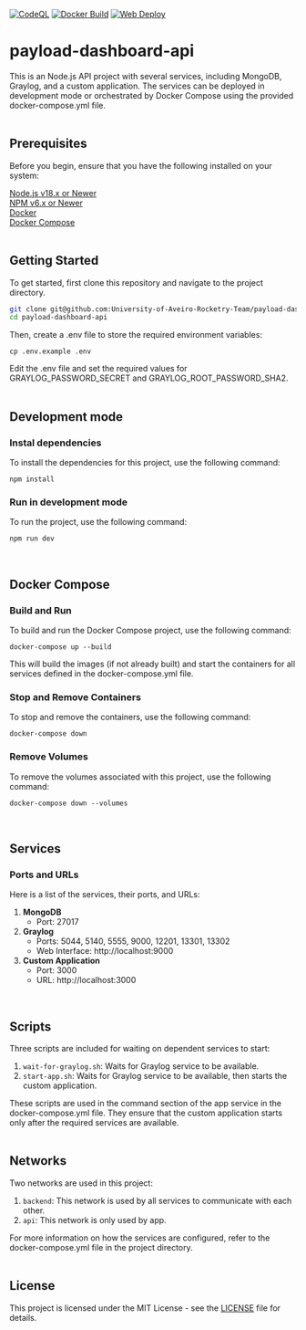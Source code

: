 [![CodeQL](https://github.com/University-of-Aveiro-Rocketry-Team/payload-dashboard-api/actions/workflows/codeql.yml/badge.svg)](https://github.com/University-of-Aveiro-Rocketry-Team/payload-dashboard-api/actions/workflows/codeql.yml)
[![Docker Build](https://github.com/University-of-Aveiro-Rocketry-Team/payload-dashboard-api/actions/workflows/docker-image.yml/badge.svg)](https://github.com/University-of-Aveiro-Rocketry-Team/payload-dashboard-api/actions/workflows/docker-image.yml)
[![Web Deploy](https://github.com/University-of-Aveiro-Rocketry-Team/payload-dashboard-api/actions/workflows/raspberrypi.yml/badge.svg)](https://github.com/University-of-Aveiro-Rocketry-Team/payload-dashboard-api/actions/workflows/raspberrypi.yml)

# payload-dashboard-api

This is an Node.js API project with several services, including MongoDB, Graylog, and a custom application. The services can be deployed in development mode or orchestrated by Docker Compose using the provided docker-compose.yml file.  
<br>

## Prerequisites
Before you begin, ensure that you have the following installed on your system:

[Node.js v18.x or Newer](https://nodejs.org/en/download/package-manager#debian-and-ubuntu-based-linux-distributions)  
[NPM v6.x or Newer](https://docs.npmjs.com/downloading-and-installing-node-js-and-npm)  
[Docker](https://docs.docker.com/engine/install/)  
[Docker Compose](https://docs.docker.com/compose/install/)  
<br>

## Getting Started
To get started, first clone this repository and navigate to the project directory.

```bash
git clone git@github.com:University-of-Aveiro-Rocketry-Team/payload-dashboard-api.git
cd payload-dashboard-api
```
Then, create a .env file to store the required environment variables:

```
cp .env.example .env
```
Edit the .env file and set the required values for GRAYLOG_PASSWORD_SECRET and GRAYLOG_ROOT_PASSWORD_SHA2.  
<br>

## Development mode
### Instal dependencies
To install the dependencies for this project, use the following command:
```
npm install
```
### Run in development mode
To run the project, use the following command:
```
npm run dev
```
<br>

## Docker Compose
### Build and Run
To build and run the Docker Compose project, use the following command:

```
docker-compose up --build
```
This will build the images (if not already built) and start the containers for all services defined in the docker-compose.yml file.

### Stop and Remove Containers
To stop and remove the containers, use the following command:

```
docker-compose down
```

### Remove Volumes
To remove the volumes associated with this project, use the following command:

```
docker-compose down --volumes
```
<br>

## Services
### Ports and URLs
Here is a list of the services, their ports, and URLs:

1. **MongoDB**
   - Port: 27017
2. **Graylog**
   - Ports: 5044, 5140, 5555, 9000, 12201, 13301, 13302
   - Web Interface: http://localhost:9000
3. **Custom Application**
   - Port: 3000
   - URL: http://localhost:3000  
<br>

## Scripts
Three scripts are included for waiting on dependent services to start:

1. `wait-for-graylog.sh`: Waits for Graylog service to be available.
2. `start-app.sh`: Waits for Graylog service to be available, then starts the custom application.

These scripts are used in the command section of the app service in the docker-compose.yml file. They ensure that the custom application starts only after the required services are available.  
<br>

## Networks
Two networks are used in this project:

1. `backend`: This network is used by all services to communicate with each other.
2. `api`: This network is only used by app.

For more information on how the services are configured, refer to the docker-compose.yml file in the project directory.  
<br>

## License
This project is licensed under the MIT License - see the [LICENSE](LICENSE) file for details.
